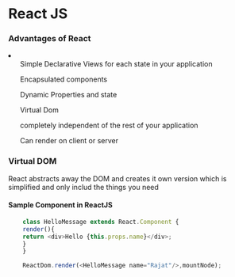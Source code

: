 <h1>React JS</h1>
<h3>Advantages of React</h3>
<li>
	<ol>Simple Declarative Views for each state in your application</ol>
	<ol>Encapsulated components</ol>
	<ol>Dynamic Properties and state</ol>
	<ol>Virtual Dom</ol>
	<ol>completely independent of the rest of your application</ol>
	<ol>Can render on client or server</ol>
</li>

<h3>Virtual DOM</h3>
<p>React abstracts away the DOM and creates it own version which is simplified and only includ 
the things you need</p>

<h4>Sample Component in ReactJS</h4>

```javascript
	class HelloMessage extends React.Component {
	render(){
	return <div>Hello {this.props.name}</div>;
	}
	}

	ReactDom.render(<HelloMessage name="Rajat"/>,mountNode);

```